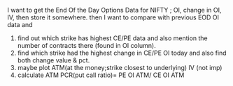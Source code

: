 I want to get the End Of the Day Options Data for NIFTY ; OI, change in OI, IV, then store it somewhere.
then I want to compare with previous EOD OI data and 
  1. find out which strike has highest CE/PE data and also mention the number of contracts there (found in OI column).
  2. find which strike had the highest change in CE/PE OI today and also find both change value & pct.
  3. maybe plot ATM(at the money;strike closest to underlying) IV (not imp)
  4. calculate ATM PCR(put call ratio)= PE OI ATM/ CE OI ATM
